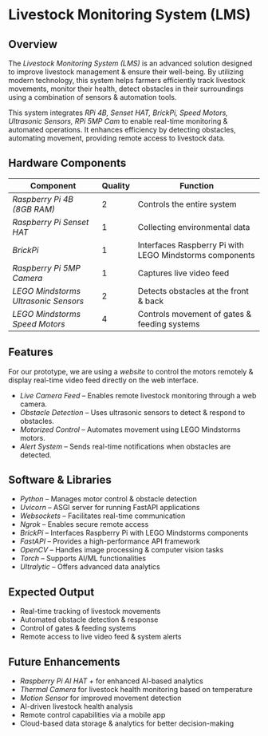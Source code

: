 # Livestock Monitoring System (LMS)

## Overview

The *Livestock Monitoring System (LMS)* is an advanced solution designed to improve livestock management & ensure their well-being. By utilizing modern technology, this system helps farmers efficiently track livestock movements, monitor their health, detect obstacles in their surroundings using a combination of sensors & automation tools.

This system integrates *RPi 4B, Senset HAT, BrickPi, Speed Motors, Ultrasonic Sensors, RPi 5MP Cam* to enable real-time monitoring & automated operations. It enhances efficiency by detecting obstacles, automating movement, providing remote access to livestock data.

## Hardware Components

| Component                            | Quality | Function                                                |
| ------------------------------------ | ------- | ------------------------------------------------------- |
| *Raspberry Pi 4B (8GB RAM)*          |     2   | Controls the entire system                              |
| *Raspberry Pi Senset HAT*            |     1   | Collecting environmental data                           |
| *BrickPi*                            |     1   | Interfaces Raspberry Pi with LEGO Mindstorms components |
| *Raspberry Pi 5MP Camera*            |     1   | Captures live video feed                                |
| *LEGO Mindstorms Ultrasonic Sensors* |     2   | Detects obstacles at the front & back                   |
| *LEGO Mindstorms Speed Motors*       |     4   | Controls movement of gates & feeding systems            |

## Features

For our prototype, we are using a *website* to control the motors remotely & display real-time video feed directly on the web interface.

- *Live Camera Feed* – Enables remote livestock monitoring through a web camera.
- *Obstacle Detection* – Uses ultrasonic sensors to detect & respond to obstacles.
- *Motorized Control* – Automates movement using LEGO Mindstorms motors.
- *Alert System* – Sends real-time notifications when obstacles are detected.

## Software & Libraries

- *Python* – Manages motor control & obstacle detection
- *Uvicorn* – ASGI server for running FastAPI applications
- *Websockets* – Facilitates real-time communication
- *Ngrok* – Enables secure remote access
- *BrickPi* – Interfaces Raspberry Pi with LEGO Mindstorms components
- *FastAPI* – Provides a high-performance API framework
- *OpenCV* – Handles image processing & computer vision tasks
- *Torch* – Supports AI/ML functionalities
- *Ultralytic* – Offers advanced data analytics

## Expected Output

- Real-time tracking of livestock movements
- Automated obstacle detection & response
- Control of gates & feeding systems
- Remote access to live video feed & system alerts

## Future Enhancements

- *Raspberry Pi AI HAT +* for enhanced AI-based analytics
- *Thermal Camera* for livestock health monitoring based on temperature
- *Motion Sensor* for improved movement detection
- AI-driven livestock health analysis
- Remote control capabilities via a mobile app
- Cloud-based data storage & analytics for better decision-making
